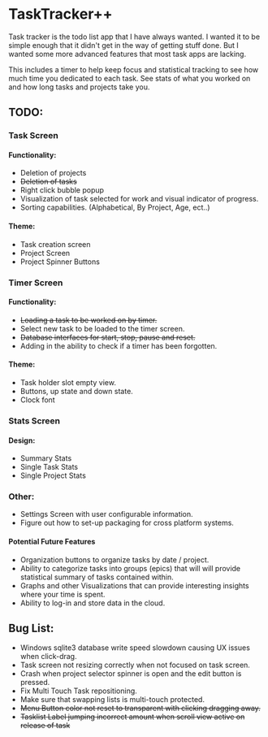 # TaskTracker++

Task tracker is the todo list app that I have always wanted. I wanted it to be simple enough that it didn't get in the way of getting stuff done. But I wanted some more advanced features that most task apps are lacking. 

This includes a timer to help keep focus and statistical tracking to see how much time you dedicated to each task. See stats of what you worked on and how long tasks and projects take you.


## TODO:
### Task Screen
#### Functionality:
+ Deletion of projects
+ ~~Deletion of tasks~~
+ Right click bubble popup
+ Visualization of task selected for work and visual indicator of progress.
+ Sorting capabilities. (Alphabetical, By Project, Age, ect..) 


#### Theme:
+ Task creation screen 
+ Project Screen
+ Project Spinner Buttons

### Timer Screen
#### Functionality:
+ ~~Loading a task to be worked on by timer.~~
+ Select new task to be loaded to the timer screen.
+ ~~Database interfaces for start, stop, pause and reset.~~
+ Adding in the ability to check if a timer has been forgotten.

#### Theme:
+ Task holder slot empty view.
+ Buttons, up state and down state.
+ Clock font

### Stats Screen
#### Design:
+ Summary Stats
+ Single Task Stats
+ Single Project Stats

### Other:
+ Settings Screen with user configurable information.
+ Figure out how to set-up packaging for cross platform systems.

#### Potential Future Features
+ Organization buttons to organize tasks by date / project.
+ Ability to categorize tasks into groups (epics) that will will provide statistical summary of tasks contained within.
+ Graphs and other Visualizations that can provide interesting insights where your time is spent.
+ Ability to log-in and store data in the cloud.

## Bug List:
+ Windows sqlite3 database write speed slowdown causing UX issues when click-drag.
+ Task screen not resizing correctly when not focused on task screen.
+ Crash when project selector spinner is open and the edit button is pressed.
+ Fix Multi Touch Task repositioning.
+ Make sure that swapping lists is multi-touch protected.
+ ~~Menu Button color not reset to transparent with clicking dragging away.~~
+ ~~Tasklist Label jumping incorrect amount when scroll view active on release of task~~
